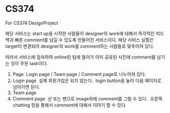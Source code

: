 # CS374
For CS374 DesignProject

해당 서비스는 start up을 시작한 사람들이 designer의 work에 대해서 즉각적인 피드백과 빠른 comment를 남길 수 있도록 만들어진 서비스이다.
해당 서비스 실험은 target이 변경되어 designer의 work를 comment하는 사람들로 맞추어져 있다.

따라서 서비스에 접속하여 online된 팀에 들어가 이미 공유된 사진에 comment를 남기는 것이 주된 task이다.

1. Page
  Login page / Team page / Comment page로 나누어져 있다.
2. Login page
  실제 회원가입은 되지 않는다.
  login button을 눌러 다음 페이지로 넘어가면 된다.
3. Team page
4. Comment page
  선 또는 펜으로 image위에 comment를 그릴 수 있다.
  오른쪽 chatting 창을 통해서 comment에 대해서 이야기 할 수 있다.
  
